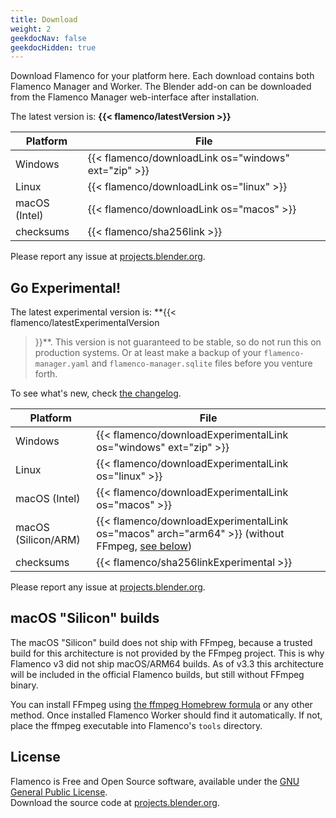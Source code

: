 ```yaml
---
title: Download
weight: 2
geekdocNav: false
geekdocHidden: true
---
```


Download Flamenco for your platform here. Each download contains both Flamenco
Manager and Worker. The Blender add-on can be downloaded from the Flamenco
Manager web-interface after installation.

The latest version is: **{{< flamenco/latestVersion >}}**

| Platform      | File                                                 |
|---------------|------------------------------------------------------|
| Windows       | {{< flamenco/downloadLink os="windows" ext="zip" >}} |
| Linux         | {{< flamenco/downloadLink os="linux" >}}             |
| macOS (Intel) | {{< flamenco/downloadLink os="macos" >}}             |
| checksums     | {{< flamenco/sha256link >}}                          |

Please report any issue at [projects.blender.org][bugs].

## Go Experimental!

The latest experimental version is: **{{< flamenco/latestExperimentalVersion
>}}**. This version is not guaranteed to be stable, so do not run this on
production systems. Or at least make a backup of your `flamenco-manager.yaml`
and `flamenco-manager.sqlite` files before you venture forth.

To see what's new, check [the changelog](https://projects.blender.org/studio/flamenco/src/branch/main/CHANGELOG.md).

| Platform            | File                                                                                                     |
|---------------------|----------------------------------------------------------------------------------------------------------|
| Windows             | {{< flamenco/downloadExperimentalLink os="windows" ext="zip" >}}                                         |
| Linux               | {{< flamenco/downloadExperimentalLink os="linux" >}}                                                     |
| macOS (Intel)       | {{< flamenco/downloadExperimentalLink os="macos" >}}                                                     |
| macOS (Silicon/ARM) | {{< flamenco/downloadExperimentalLink os="macos" arch="arm64" >}} (without FFmpeg, [see below][mac-arm]) |
| checksums           | {{< flamenco/sha256linkExperimental >}}                                                                  |

Please report any issue at [projects.blender.org][bugs].

[bugs]: https://projects.blender.org/studio/flamenco/issues/new?template=.gitea%2fissue_template%2fbug.yaml
[mac-arm]: #macos-silicon-builds

<!--

{{< hint type=caution >}}
When **upgrading** from a previous experimental version, it is recommended to
start afresh with the following steps:

1. Cancel any running or queued job.
2. Shut down Flamenco Manager and all Workers.
3. Remove `flamenco-manager.yaml` and `flamenco-manager.sqlite`.
4. Download the new version and replace your old Flamenco files with the new ones.
5. Start `flamenco-manager` and go through the setup setup assistant again.
6. Don't forget to re-download the Blender add-on from the Manager's web
   interface, and install it. It has seen development as well, and will need to
   be upgraded.

[blog]: https://studio.blender.org/blog/announcing-flamenco-3-beta/
{{< /hint >}}
-->

## macOS "Silicon" builds

The macOS "Silicon" build does not ship with FFmpeg, because a trusted build for
this architecture is not provided by the FFmpeg project. This is why Flamenco v3
did not ship macOS/ARM64 builds. As of v3.3 this architecture will be included
in the official Flamenco builds, but still without FFmpeg binary.

You can install FFmpeg using [the ffmpeg Homebrew formula][brew] or any other
method. Once installed Flamenco Worker should find it automatically. If not,
place the ffmpeg executable into Flamenco's `tools` directory.

[brew]: https://formulae.brew.sh/formula/ffmpeg


## License

Flamenco is Free and Open Source software, available under the
[GNU General Public License](https://projects.blender.org/studio/flamenco/src/branch/main/LICENSE).<br>
Download the source code at [projects.blender.org](https://projects.blender.org/studio/flamenco).
